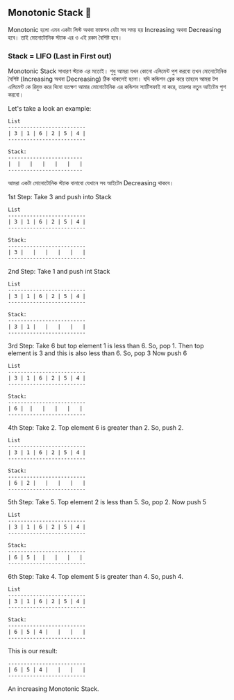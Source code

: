 ## Monotonic Stack 🔭

Monotonic হলো এমন একটা লিস্ট অথবা ফাঙ্কশন যেটা সব সময় হয় Increasing অথবা Decreasing হবে। তাই মোনোটোনিক স্ট্যাক এর ও এই রকম বৈশিষ্ট হবে।  

### Stack = LIFO (Last in First out)

Monotonic Stack সাধারণ স্ট্যাক এর মতোই।  শুধু আমরা যখন কোনো এলিমেন্ট পুশ করবো তখন মোনোটোনিক বৈশিষ্ট (Increasing অথবা Decreasing) ঠিক থাকলেই হলো। যদি কন্ডিশন ব্রেক করে তাহলে আমরা টপ এলিমেন্ট কে রিমুভ করে দিবো যতক্ষণ আমার মোনোটোনিক এর কন্ডিশন স্যাটিসফাই না করে, তারপর নতুন আইটেম পুশ করবো। 

Let's take a look an example:

```
List
-------------------------
| 3 | 1 | 6 | 2 | 5 | 4 |
-------------------------

Stack:
------------------------
|  |   |   |   |   |   |
------------------------
```

আমরা একটা মোনোটোনিক স্ট্যাক বানাবো যেখানে সব আইটেম Decreasing থাকবে। 

1st Step:
Take 3 and push into Stack

```
List
-------------------------
| 3 | 1 | 6 | 2 | 5 | 4 |
-------------------------

Stack:
-------------------------
| 3 |   |   |   |   |   |
-------------------------
```

2nd Step:
Take 1 and push int Stack

```
List
-------------------------
| 3 | 1 | 6 | 2 | 5 | 4 |
-------------------------

Stack:
-------------------------
| 3 | 1 |   |   |   |   |
-------------------------
```

3rd Step:
Take 6 but top element 1 is less than 6. So, pop 1. 
Then top element is 3 and this is also less than 6. So, pop 3
Now push 6

```
List
-------------------------
| 3 | 1 | 6 | 2 | 5 | 4 |
-------------------------

Stack:
-------------------------
| 6 |  |   |   |   |   |
-------------------------
```

4th Step:
Take 2. Top element 6 is greater than 2. So, push 2.

```
List
-------------------------
| 3 | 1 | 6 | 2 | 5 | 4 |
-------------------------

Stack:
-------------------------
| 6 | 2 |   |   |   |   |
-------------------------
```

5th Step:
Take 5. Top element 2 is less than 5. So, pop 2.
Now push 5

```
List
-------------------------
| 3 | 1 | 6 | 2 | 5 | 4 |
-------------------------

Stack:
-------------------------
| 6 | 5 |  |   |   |   |
-------------------------
```

6th Step:
Take 4. Top element 5 is greater than 4. So, push 4.

```
List
-------------------------
| 3 | 1 | 6 | 2 | 5 | 4 |
-------------------------

Stack:
-------------------------
| 6 | 5 | 4 |   |   |   |
-------------------------
```

This is our result:

```
-------------------------
| 6 | 5 | 4 |   |   |   |
-------------------------
```
An increasing Monotonic Stack.

<!--
**nafeeur10/nafeeur10** is a ✨ _special_ ✨ repository because its `README.md` (this file) appears on your GitHub profile.

Here are some ideas to get you started:

- 🔭 I’m currently working on ...
- 🌱 I’m currently learning ...
- 👯 I’m looking to collaborate on ...
- 🤔 I’m looking for help with ...
- 💬 Ask me about ...
- 📫 How to reach me: ...
- 😄 Pronouns: ...
- ⚡ Fun fact: ...
-->
